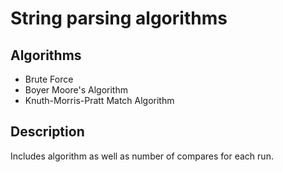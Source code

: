 # String parsing algorithms
## Algorithms
- Brute Force
- Boyer Moore's Algorithm
- Knuth-Morris-Pratt Match Algorithm

## Description
Includes algorithm as well as number of compares for each run.
